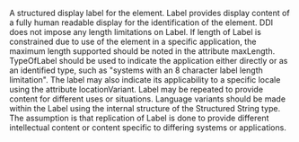 A structured display label for the element. Label provides display content of a fully human readable display for the identification of the element. DDI does not impose any length limitations on Label. If length of Label is constrained due to use of the element in a specific application, the maximum length supported should be noted in the attribute maxLength. TypeOfLabel should be used to indicate the application either directly or as an identified type, such as "systems with an 8 character label length limitation". The label may also indicate its applicability to a specific locale using the attribute locationVariant. Label may be repeated to provide content for different uses or situations. Language variants should be made within the Label using the internal structure of the Structured String type. The assumption is that replication of Label is done to provide different intellectual content or content specific to differing systems or applications.